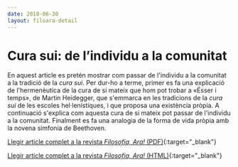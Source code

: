 ```yaml
---
date: 2018-06-30
layout: filoara-detail
---
```


# Cura sui: de l’individu a la comunitat

En aquest article es pretén mostrar com passar de l'individu a la comunitat a la tradició de la _cura sui_. Per dur-ho a
terme, primer es fa una explicació de l'hermenèutica de la cura de si mateix que hom pot trobar a «Ésser i temps», de
Martin Heidegger, que s'emmarca en les tradicions de la _cura sui_ de les escoles hel·lenístiques, i que proposa una
existència pròpia. A continuació s'explica com aquesta cura de si mateix pot passar de l'individu a la comunitat.
Finalment es fa una analogia de la forma de vida pròpia amb la novena simfonia de Beethoven.

[Llegir article complet a la revista _Filosofia, Ara!_ (PDF)](http://www.filosofia-ara.net/FA/index.php/FA/article/view/Cura-sui/201){:target="_blank"}

[Llegir article complet a la revista _Filosofia, Ara!_ (HTML)](http://www.filosofia-ara.net/FA/index.php/FA/article/view/Cura-sui/202){:target="_blank"}
